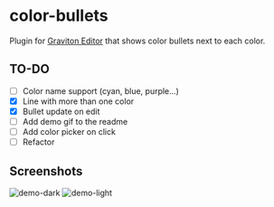 # color-bullets
Plugin for [Graviton Editor](https://github.com/Graviton-Code-Editor/Graviton-App) that shows color bullets next to each color.

## TO-DO
- [ ] Color name support (cyan, blue, purple...)
- [x] Line with more than one color
- [x] Bullet update on edit
- [ ] Add demo gif to the readme
- [ ] Add color picker on click
- [ ] Refactor

## Screenshots
![demo-dark](https://i.imgur.com/dNRHQMo.png)
![demo-light](https://i.imgur.com/fcJcFYE.png)